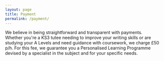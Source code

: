 ```yaml
---
layout: page
title: Payment
permalink: /payment/
---
```


We believe in being straightforward and transparent with payments. Whether you're a KS3 tutee needing to improve your writing skills or are studying your A Levels and need guidance with coursework, we charge £50 p/h. For this fee, we guarantee you a Personalised Learning Programme devised by a specialist in the subject and for your specific needs.
